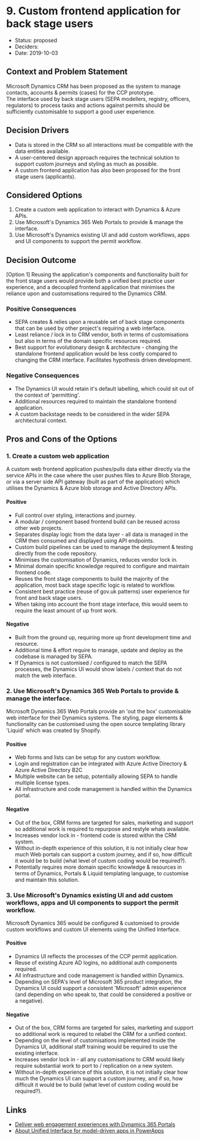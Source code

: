 # 9. Custom frontend application for back stage users

* Status: proposed
* Deciders: 
* Date: 2019-10-03

## Context and Problem Statement

Microsoft Dynamics CRM has been proposed as the system to manage contacts, accounts & permits (cases) for the CCP prototype.  
The interface used by back stage users (SEPA modellers, registry, officers, regulators) to process tasks and actions against permits should be sufficiently customisable to support a good user experience.

## Decision Drivers

* Data is stored in the CRM so all interactions must be compatible with the data entities available.
* A user-centered design approach requires the technical solution to support custom journeys and styling as much as possible.
* A custom frontend application has also been proposed for the front stage users (applicants).

## Considered Options

1. Create a custom web application to interact with Dynamics & Azure APIs.
2. Use Microsoft's Dynamics 365 Web Portals to provide & manage the interface.
3. Use Microsoft's Dynamics existing UI and add custom workflows, apps and UI components to support the permit workflow.

## Decision Outcome

[Option 1] Reusing the application's components and functionality built for the front stage users would provide both a unified best practice user experience, and a decoupled frontend application that minimises the reliance upon and customisations required to the Dynamics CRM. 

### Positive Consequences

* SEPA creates & relies upon a reusable set of back stage components that can be used by other project's requiring a web interface.
* Least reliance / lock in to CRM vendor, both in terms of customisations but also in terms of the domain specific resources required.
* Best support for evolutionary design & architecture - changing the standalone frontend application would be less costly compared to changing the CRM interface.  Facilitates hypothesis driven development.

### Negative Consequences

* The Dynamics UI would retain it's default labelling, which could sit out of the context of 'permitting'.
* Additional resources required to maintain the standalone frontend application.
* A custom backstage needs to be considered in the wider SEPA architectural context.

## Pros and Cons of the Options

### 1. Create a custom web application 

A custom web frontend application pushes/pulls data either directly via the service APIs in the case where the user pushes files to Azure Blob Storage, or via a server side API gateway (built as part of the application) which utilises the Dynamics & Azure blob storage and Active Directory APIs.

#### Positive
* Full control over styling, interactions and journey.
* A modular / component based frontend build can be reused across other web projects.
* Separates display logic from the data layer - all data is managed in the CRM then consumed and displayed using API endpoints.
* Custom build pipelines can be used to manage the deployment & testing directly from the code repository.
* Minimises the customisation of Dynamics, reduces vendor lock in.
* Minimal domain specific knowledge required to configure and maintain frontend code.
* Reuses the front stage components to build the majority of the application, most back stage specific logic is related to workflow.
* Consistent best practice (reuse of gov.uk patterns) user experience for front and back stage users.
* When taking into account the front stage interface, this would seem to require the least amount of up front work.

#### Negative
* Built from the ground up, requiring more up front development time and resource.
* Additional time & effort require to manage, update and deploy as the codebase is managed by SEPA.  
* If Dynamics is not customised / configured to match the SEPA processes, the Dynamics UI would show labels / context that do not match the web interface.

### 2. Use Microsoft's Dynamics 365 Web Portals to provide & manage the interface.

Microsoft Dynamics 365 Web Portals provide an 'out the box' customisable web interface for their Dynamics systems.  The
styling, page elements & functionality can be customised using the open source templating library 'Liquid' which was created by Shopify.

#### Positive
* Web forms and lists can be setup for any custom workflow.
* Login and registration can be integrated with Azure Active Directory & Azure Active Directory B2C
* Multiple website can be setup, potentially allowing SEPA to handle multiple license types.
* All infrastructure and code management is handled within the Dynamics portal.

#### Negative
* Out of the box, CRM forms are targeted for sales, marketing and support so additional work is required to repurpose and restyle whats available.
* Increases vendor lock in - frontend code is stored within the CRM system.
* Without in-depth experience of this solution, it is not initially clear how much Web portals can support a custom journey, and if so, how difficult it would be to build (what level of custom coding would be required?).
* Potentially requires more domain specific knowledge & resources in terms of Dynamics, Portals & Liquid templating language, to customise and maintain this solution.

### 3. Use Microsoft's Dynamics existing UI and add custom workflows, apps and UI components to support the permit workflow.

Microsoft Dynamics 365 would be configured & customised to provide custom workflows and custom UI elements using the Unified Interface.

#### Positive
* Dynamics UI reflects the processes of the CCP permit application.
* Reuse of existing Azure AD logins, no additional auth components required.
* All infrastructure and code management is handled within Dynamics.
* Depending on SEPA's level of Microsoft 365 product integration, the Dynamics UI could support a consistent 'Microsoft' admin experience (and depending on who speak to, that could be considered a positive or a negative).

#### Negative
* Out of the box, CRM forms are targeted for sales, marketing and support so additional work is required to relabel the CRM for a unified context.
* Depending on the level of customisations implemented inside the Dynamics UI, additional staff training would be required to use the existing interface.
* Increases vendor lock in - all any customisations to CRM would likely require substantial work to port to / replication on a new system.
* Without in-depth experience of this solution, it is not initially clear how much the Dynamics UI can support a custom journey, and if so, how difficult it would be to build (what level of custom coding would be required?).

## Links 
* [Deliver web engagement experiences with Dynamics 365 Portals](https://docs.microsoft.com/en-us/dynamics365/portals/administer-manage-portal-dynamics-365)
* [About Unified Interface for model-driven apps in PowerApps](https://docs.microsoft.com/en-us/power-platform/admin/about-unified-interface)
